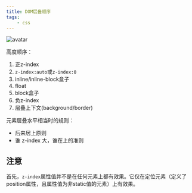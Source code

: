 ```yaml
---
title: DOM层叠顺序
tags:
    - css
---
```

[1]:http://qdgd8wb46.bkt.clouddn.com/md/css_1.jpg

![avatar][1]

高度顺序：

1. 正z-index
2. `z-index:auto`或`z-index:0`
3. inline/inline-block盒子
4. float
5. block盒子
6. 负z-index
7. 层叠上下文(background/border)

元素层叠水平相当时的规则：

- 后来居上原则
- 谁 z-index 大，谁在上的准则

## 注意

首先，`z-index`属性值并不是在任何元素上都有效果。它仅在定位元素（定义了position属性，且属性值为非static值的元素）上有效果。
